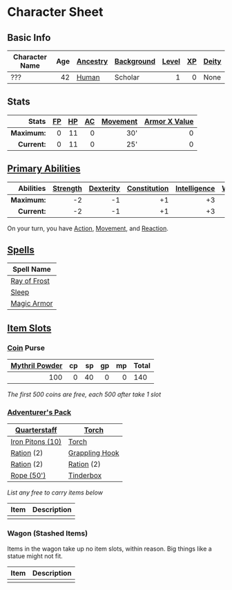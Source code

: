 # Character Sheet

## Basic Info

| Character Name | Age | [Ancestry](../../../Player%20Characters/Ancenstries/Ancestry.md) | [Background](../../../Player%20Characters/Backgrounds.md) | [Level](../../../Player%20Characters/Derived%20Statistics/Level.md) | [XP](../../../Player%20Characters/Derived%20Statistics/Experience%20Points.md) | [Deity](../../../Magic/Spells/Deities/Deities.md) |
| -------------- | --: | ---------------------------------------------------------------- | --------------------------------------------------------- | ------------------------------------------------------------------: | -----------------------------------------------------------------------------: | ------------------------------------------------- |
| ???            |  42 | [Human](../../../Player%20Characters/Ancenstries/Human.md)       | Scholar                                                   |                                                                   1 |                                                                              0 | None                                              |
## Stats

|        Stats | [FP](../../../Player%20Characters/Derived%20Statistics/Fatigue%20Points.md) | [HP](../../../Player%20Characters/Derived%20Statistics/Health%20Points.md) | [AC](../../../Player%20Characters/Derived%20Statistics/Armor%20Class.md) | [Movement](../../../Game%20Procedures/Movement.md) | [Armor X Value](../../../Items/Equipment/Individual%20Item%20Cards/Armors/Armor%20Properties/Armor%20X%20Property.md) |
| -----------: | --------------------------------------------------------------------------: | -------------------------------------------------------------------------: | -----------------------------------------------------------------------: | -------------------------------------------------: | --------------------------------------------------------------------------------------------------------------------: |
| **Maximum:** |                                                                           0 |                                                                         11 |                                                                        0 |                                                30' |                                                                                                                     0 |
| **Current:** |                                                                           0 |                                                                         11 |                                                                        0 |                                                25' |                                                                                                                     0 |
## [Primary Abilities](../../../Player%20Characters/Chosen%20Statistics/Ability%20Scores.md)

|    Abilities | [Strength](../../../Player%20Characters/Chosen%20Statistics/Strength.md) | [Dexterity](../../../Player%20Characters/Chosen%20Statistics/Dexterity.md) | [Constitution](../../../Player%20Characters/Chosen%20Statistics/Constitution.md) | [Intelligence](../../../Player%20Characters/Chosen%20Statistics/Intelligence.md) | [Wisdom](../../../Player%20Characters/Chosen%20Statistics/Wisdom.md)<br> | [Charisma](../../../Player%20Characters/Chosen%20Statistics/Charisma.md)<br> |
| -----------: | -----------------------------------------------------------------------: | -------------------------------------------------------------------------: | -------------------------------------------------------------------------------: | -------------------------------------------------------------------------------: | -----------------------------------------------------------------------: | ---------------------------------------------------------------------------: |
| **Maximum:** |                                                                       -2 |                                                                         -1 |                                                                               +1 |                                                                               +3 |                                                                       +2 |                                                                           -1 |
| **Current:** |                                                                       -2 |                                                                         -1 |                                                                               +1 |                                                                               +3 |                                                                       +2 |                                                                           -1 |
On your turn, you have [Action](../../../Game%20Procedures/Action.md), [Movement](../../../Game%20Procedures/Movement.md), and [Reaction](../../../Game%20Procedures/Reaction.md).
## [Spells](../../../Magic/Spells.md)

| Spell Name                                                                           |
| ------------------------------------------------------------------------------------ |
| [Ray of Frost](../../../Magic/Spells/Mythril%20Spells/Level%201/Ray%20of%20Frost.md) |
| [Sleep](../../../Magic/Spells/Mythril%20Spells/Level%201/Sleep.md)                   |
| [Magic Armor](../../../Magic/Spells/Mythril%20Spells/Level%201/Magic%20Armor.md)     |
## [Item Slots](../../../Player%20Characters/Derived%20Statistics/Item%20Slots.md)
### [Coin](../../../Economy/Coins.md) Purse

| [Mythril Powder](../../../Magic/Mythril.md) |  cp |  sp |  gp |  mp | Total |
| -------------------------------------------:| ---:| ---:| ---:| ---:| ----- |
|                                         100 |   0 |  40 |   0 |   0 | 140   |
<!-- TBLFM: @>$6=sum($1..$-1) -->
*The first 500 coins are free, each 500 after take 1 slot*
### [Adventurer's Pack](../../../Items/Equipment/Individual%20Item%20Cards/Gear/100%20Coins/Adventurer's%20Pack.md)

| [Quarterstaff](../../../Items/Equipment/Individual%20Item%20Cards/Weapons/Melee%20Weapons/Small%20Simple%20Weapon.md) | [Torch](../../../Items/Equipment/Individual%20Item%20Cards/Gear/1%20Coin/Torch.md)                       |
| --------------------------------------------------------------------------------------------------------------------- | -------------------------------------------------------------------------------------------------------- |
| [Iron Pitons (10)](Individual%20Item%20Cards/Gear/10%20Coins/Iron%20Piton.md)                                         | [Torch](../../../Items/Equipment/Individual%20Item%20Cards/Gear/1%20Coin/Torch.md)                       |
| [Ration](../../../Items/Equipment/Individual%20Item%20Cards/Gear/1%20Coin/Ration.md) (2)                              | [Grappling Hook](../../../Items/Equipment/Individual%20Item%20Cards/Gear/25%20Coins/Grappling%20Hook.md) |
| [Ration](../../../Items/Equipment/Individual%20Item%20Cards/Gear/1%20Coin/Ration.md) (2)                              | [Ration](../../../Items/Equipment/Individual%20Item%20Cards/Gear/1%20Coin/Ration.md) (2)                 |
| [Rope (50')](../../../Items/Equipment/Individual%20Item%20Cards/Gear/50%20Coins/Rope%20(50').md)                      | [Tinderbox](../../../Items/Equipment/Individual%20Item%20Cards/Gear/10%20Coins/Tinderbox.md)             |
*List any free to carry items below*

| Item | Description |
| ---- | ----------- |
|      |             |
### Wagon (Stashed Items)
Items in the wagon take up no item slots, within reason. Big things like a statue might not fit.

| Item | Description |
| ---- | ----------- |
|      |             |
